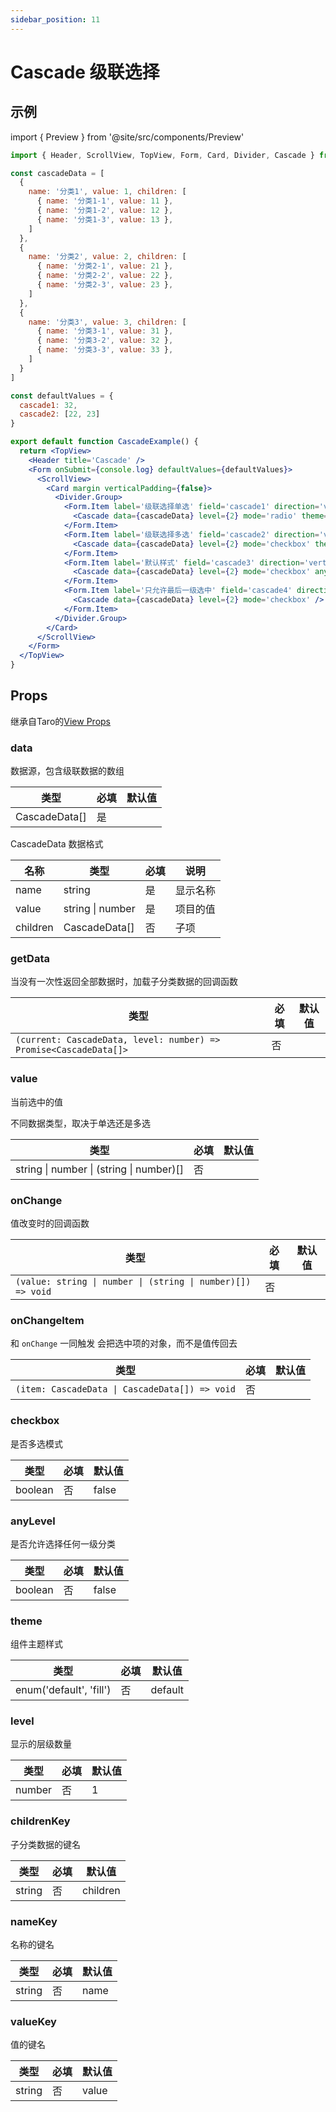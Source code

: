 ```yaml
---
sidebar_position: 11
---
```


# Cascade 级联选择

## 示例

import { Preview } from '@site/src/components/Preview'

<Preview name='Cascade' />

```jsx
import { Header, ScrollView, TopView, Form, Card, Divider, Cascade } from '@/duxui'

const cascadeData = [
  {
    name: '分类1', value: 1, children: [
      { name: '分类1-1', value: 11 },
      { name: '分类1-2', value: 12 },
      { name: '分类1-3', value: 13 },
    ]
  },
  {
    name: '分类2', value: 2, children: [
      { name: '分类2-1', value: 21 },
      { name: '分类2-2', value: 22 },
      { name: '分类2-3', value: 23 },
    ]
  },
  {
    name: '分类3', value: 3, children: [
      { name: '分类3-1', value: 31 },
      { name: '分类3-2', value: 32 },
      { name: '分类3-3', value: 33 },
    ]
  }
]

const defaultValues = {
  cascade1: 32,
  cascade2: [22, 23]
}

export default function CascadeExample() {
  return <TopView>
    <Header title='Cascade' />
    <Form onSubmit={console.log} defaultValues={defaultValues}>
      <ScrollView>
        <Card margin verticalPadding={false}>
          <Divider.Group>
            <Form.Item label='级联选择单选' field='cascade1' direction='vertical' >
              <Cascade data={cascadeData} level={2} mode='radio' theme='fill' anyLevel />
            </Form.Item>
            <Form.Item label='级联选择多选' field='cascade2' direction='vertical' >
              <Cascade data={cascadeData} level={2} mode='checkbox' theme='fill' anyLevel />
            </Form.Item>
            <Form.Item label='默认样式' field='cascade3' direction='vertical' >
              <Cascade data={cascadeData} level={2} mode='checkbox' anyLevel />
            </Form.Item>
            <Form.Item label='只允许最后一级选中' field='cascade4' direction='vertical' >
              <Cascade data={cascadeData} level={2} mode='checkbox' />
            </Form.Item>
          </Divider.Group>
        </Card>
      </ScrollView>
    </Form>
  </TopView>
}
```

## Props

继承自Taro的[View Props](https://nervjs.github.io/taro-docs/docs/components/viewContainer/view#viewprops)

### data

数据源，包含级联数据的数组

| 类型 | 必填 | 默认值 |
| ---- | -------- | ------- |
| CascadeData[] | 是 |  |

CascadeData 数据格式

| 名称 | 类型 | 必填 | 说明 |
| ---- | ---- | -------- | ------- |
| name | string | 是 | 显示名称 |
| value | string \| number | 是 | 项目的值 |
| children | CascadeData[] | 否 | 子项 |

### getData

当没有一次性返回全部数据时，加载子分类数据的回调函数

| 类型 | 必填 | 默认值 |
| ---- | -------- | ------- |
| `(current: CascadeData, level: number) => Promise<CascadeData[]>` | 否 |  |

### value

当前选中的值

不同数据类型，取决于单选还是多选

| 类型 | 必填 | 默认值 |
| ---- | -------- | ------- |
| string \| number \| (string \| number)[] | 否 |  |

### onChange

值改变时的回调函数

| 类型 | 必填 | 默认值 |
| ---- | -------- | ------- |
| `(value: string \| number \| (string \| number)[]) => void` | 否 |  |

### onChangeItem

和 `onChange` 一同触发 会把选中项的对象，而不是值传回去

| 类型 | 必填 | 默认值 |
| ---- | -------- | ------- |
| `(item: CascadeData \| CascadeData[]) => void` | 否 |  |

### checkbox

是否多选模式

| 类型 | 必填 | 默认值 |
| ---- | -------- | ------- |
| boolean | 否 | false |

### anyLevel

是否允许选择任何一级分类

| 类型 | 必填 | 默认值 |
| ---- | -------- | ------- |
| boolean | 否 | false |

### theme

组件主题样式

| 类型 | 必填 | 默认值 |
| ---- | -------- | ------- |
| enum('default', 'fill') | 否 | default |

### level

显示的层级数量

| 类型 | 必填 | 默认值 |
| ---- | -------- | ------- |
| number | 否 | 1 |

### childrenKey

子分类数据的键名

| 类型 | 必填 | 默认值 |
| ---- | -------- | ------- |
| string | 否 | children |

### nameKey

名称的键名

| 类型 | 必填 | 默认值 |
| ---- | -------- | ------- |
| string | 否 | name |

### valueKey

值的键名

| 类型 | 必填 | 默认值 |
| ---- | -------- | ------- |
| string | 否 | value |
